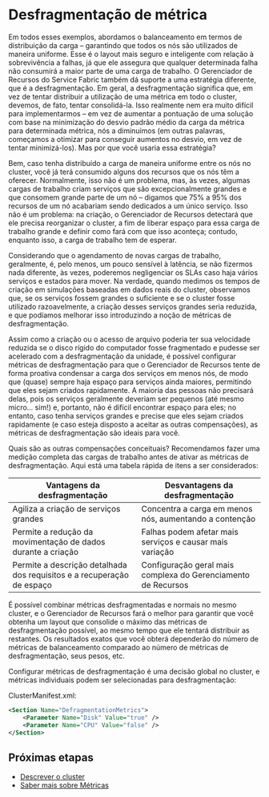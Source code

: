 <properties
   pageTitle="Empacotamento proativo de métricas | Microsoft Azure"
   description="Uma visão geral de como usar o empacotamento proativo de métricas no Balanceador de recursos"
   services="service-fabric"
   documentationCenter=".net"
   authors="masnider"
   manager="timlt"
   editor=""/>

<tags
   ms.service="Service-Fabric"
   ms.devlang="dotnet"
   ms.topic="article"
   ms.tgt_pltfrm="NA"
   ms.workload="NA"
   ms.date="03/03/2016"
   ms.author="masnider"/>

# Desfragmentação de métrica

Em todos esses exemplos, abordamos o balanceamento em termos de distribuição da carga – garantindo que todos os nós são utilizados de maneira uniforme. Esse é o layout mais seguro e inteligente com relação à sobrevivência a falhas, já que ele assegura que qualquer determinada falha não consumirá a maior parte de uma carga de trabalho. O Gerenciador de Recursos do Service Fabric também dá suporte a uma estratégia diferente, que é a desfragmentação. Em geral, a desfragmentação significa que, em vez de tentar distribuir a utilização de uma métrica em todo o cluster, devemos, de fato, tentar consolidá-la. Isso realmente nem era muito difícil para implementarmos – em vez de aumentar a pontuação de uma solução com base na minimização do desvio padrão médio da carga da métrica para determinada métrica, nós a diminuímos (em outras palavras, começamos a otimizar para conseguir aumentos no desvio, em vez de tentar minimizá-los). Mas por que você usaria essa estratégia?

Bem, caso tenha distribuído a carga de maneira uniforme entre os nós no cluster, você já terá consumido alguns dos recursos que os nós têm a oferecer. Normalmente, isso não é um problema, mas, às vezes, algumas cargas de trabalho criam serviços que são excepcionalmente grandes e que consomem grande parte de um nó – digamos que 75% a 95% dos recursos de um nó acabariam sendo dedicados a um único serviço. Isso não é um problema: na criação, o Gerenciador de Recursos detectará que ele precisa reorganizar o cluster, a fim de liberar espaço para essa carga de trabalho grande e definir como fará com que isso aconteça; contudo, enquanto isso, a carga de trabalho tem de esperar.

Considerando que o agendamento de novas cargas de trabalho, geralmente, é, pelo menos, um pouco sensível à latência, se não fizermos nada diferente, às vezes, poderemos negligenciar os SLAs caso haja vários serviços e estados para mover. Na verdade, quando medimos os tempos de criação em simulações baseadas em dados reais do cluster, observamos que, se os serviços fossem grandes o suficiente e se o cluster fosse utilizado razoavelmente, a criação desses serviços grandes seria reduzida, e que podíamos melhorar isso introduzindo a noção de métricas de desfragmentação.

Assim como a criação ou o acesso de arquivo poderia ter sua velocidade reduzida se o disco rígido do computador fosse fragmentado e pudesse ser acelerado com a desfragmentação da unidade, é possível configurar métricas de desfragmentação para que o Gerenciador de Recursos tente de forma proativa condensar a carga dos serviços em menos nós, de modo que (quase) sempre haja espaço para serviços ainda maiores, permitindo que eles sejam criados rapidamente. A maioria das pessoas não precisará delas, pois os serviços geralmente deveriam ser pequenos (até mesmo micro… sim!) e, portanto, não é difícil encontrar espaço para eles; no entanto, caso tenha serviços grandes e precise que eles sejam criados rapidamente (e caso esteja disposto a aceitar as outras compensações), as métricas de desfragmentação são ideais para você.

Quais são as outras compensações conceituais? Recomendamos fazer uma medição completa das cargas de trabalho antes de ativar as métricas de desfragmentação. Aqui está uma tabela rápida de itens a ser considerados:

| Vantagens da desfragmentação | Desvantagens da desfragmentação |
|----------------------|----------------------|
|Agiliza a criação de serviços grandes |	Concentra a carga em menos nós, aumentando a contenção
|Permite a redução da movimentação de dados durante a criação | Falhas podem afetar mais serviços e causar mais variação
|Permite a descrição detalhada dos requisitos e a recuperação de espaço |	Configuração geral mais complexa do Gerenciamento de Recursos

É possível combinar métricas desfragmentadas e normais no mesmo cluster, e o Gerenciador de Recursos fará o melhor para garantir que você obtenha um layout que consolide o máximo das métricas de desfragmentação possível, ao mesmo tempo que ele tentará distribuir as restantes. Os resultados exatos que você obterá dependerão do número de métricas de balanceamento comparado ao número de métricas de desfragmentação, seus pesos, etc.

Configurar métricas de desfragmentação é uma decisão global no cluster, e métricas individuais podem ser selecionadas para desfragmentação:

ClusterManifest.xml:

```xml
<Section Name="DefragmentationMetrics">
    <Parameter Name="Disk" Value="true" />
    <Parameter Name="CPU" Value="false" />
</Section>
```

<!--Every topic should have next steps and links to the next logical set of content to keep the customer engaged-->
<!--Every topic should have next steps and links to the next logical set of content to keep the customer engaged-->
## Próximas etapas
- [Descrever o cluster](service-fabric-cluster-resource-manager-cluster-description.md)
- [Saber mais sobre Métricas](service-fabric-cluster-resource-manager-metrics.md)

[Image1]: ./media/service-fabric-resource-balancer-proactive-metric-packing/PMP.png

<!---HONumber=AcomDC_0309_2016-->